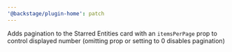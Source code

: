 ```yaml
---
'@backstage/plugin-home': patch
---
```


Adds pagination to the Starred Entities card with an `itemsPerPage` prop to control displayed number (omitting prop or setting to 0 disables pagination)
